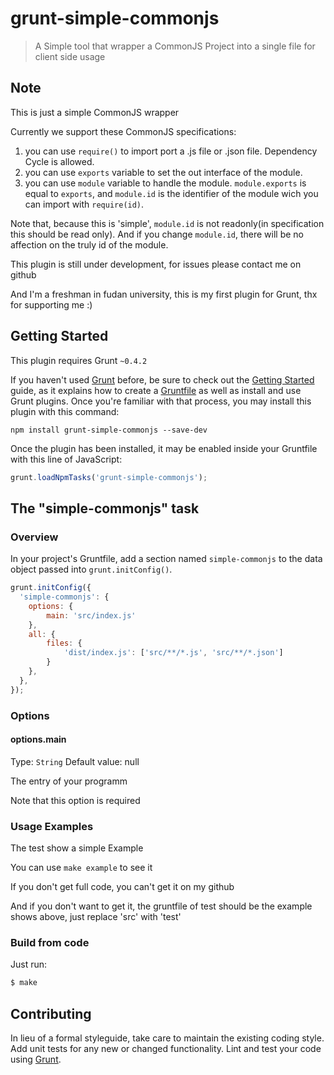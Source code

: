 # grunt-simple-commonjs

> A Simple tool that wrapper a CommonJS Project into a single file for client side usage

## Note
This is just a simple CommonJS wrapper

Currently we support these CommonJS specifications:
1. you can use `require()` to import port a .js file or .json file. Dependency Cycle is allowed.
2. you can use `exports` variable to set the out interface of the module.
3. you can use `module` variable to handle the module. `module.exports` is equal to `exports`, and `module.id` is the identifier of the module wich you can import with `require(id)`.

Note that, because this is 'simple', `module.id` is not readonly(in specification this should be read only). And if you change `module.id`, there will be no affection on the truly id of the module.

This plugin is still under development, for issues please contact me on github

And I'm a freshman in fudan university, this is my first plugin for Grunt, thx for supporting me :)

## Getting Started
This plugin requires Grunt `~0.4.2`

If you haven't used [Grunt](http://gruntjs.com/) before, be sure to check out the [Getting Started](http://gruntjs.com/getting-started) guide, as it explains how to create a [Gruntfile](http://gruntjs.com/sample-gruntfile) as well as install and use Grunt plugins. Once you're familiar with that process, you may install this plugin with this command:

```shell
npm install grunt-simple-commonjs --save-dev
```

Once the plugin has been installed, it may be enabled inside your Gruntfile with this line of JavaScript:

```js
grunt.loadNpmTasks('grunt-simple-commonjs');
```

## The "simple-commonjs" task

### Overview
In your project's Gruntfile, add a section named `simple-commonjs` to the data object passed into `grunt.initConfig()`.

```js
grunt.initConfig({
  'simple-commonjs': {
    options: {
        main: 'src/index.js'
    },
    all: {
        files: {
            'dist/index.js': ['src/**/*.js', 'src/**/*.json']
        }
    },
  },
});
```

### Options

#### options.main
Type: `String`
Default value: null

The entry of your programm

Note that this option is required

### Usage Examples

The test show a simple Example

You can use `make example` to see it

If you don't get full code, you can't get it on my github

And if you don't want to get it, the gruntfile of test should be the example shows above, just replace 'src' with 'test'

### Build from code

Just run:

```bash
$ make
```

## Contributing
In lieu of a formal styleguide, take care to maintain the existing coding style. Add unit tests for any new or changed functionality. Lint and test your code using [Grunt](http://gruntjs.com/).
